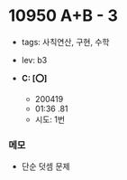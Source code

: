 # 10950 A+B - 3
 
 - tags: 사칙연산, 구현, 수학
 - lev: b3

- **C: [:o:]**
  - 200419
  - 01:36 .81
  - 시도: 1번

### 메모
 - 단순 덧셈 문제
 
